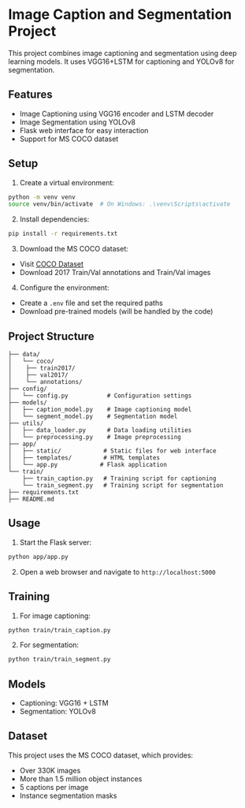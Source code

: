 # Image Caption and Segmentation Project

This project combines image captioning and segmentation using deep learning models. It uses VGG16+LSTM for captioning and YOLOv8 for segmentation.

## Features
- Image Captioning using VGG16 encoder and LSTM decoder
- Image Segmentation using YOLOv8
- Flask web interface for easy interaction
- Support for MS COCO dataset

## Setup
1. Create a virtual environment:
```bash
python -m venv venv
source venv/bin/activate  # On Windows: .\venv\Scripts\activate
```

2. Install dependencies:
```bash
pip install -r requirements.txt
```

3. Download the MS COCO dataset:
- Visit [COCO Dataset](https://cocodataset.org/#download)
- Download 2017 Train/Val annotations and Train/Val images

4. Configure the environment:
- Create a `.env` file and set the required paths
- Download pre-trained models (will be handled by the code)

## Project Structure
```
├── data/
│   └── coco/
│    ├── train2017/
│    ├── val2017/
│    └── annotations/
├── config/
│   └── config.py           # Configuration settings
├── models/
│   ├── caption_model.py    # Image captioning model
│   └── segment_model.py    # Segmentation model
├── utils/
│   ├── data_loader.py      # Data loading utilities
│   └── preprocessing.py    # Image preprocessing
├── app/
│   ├── static/            # Static files for web interface
│   ├── templates/         # HTML templates
│   └── app.py            # Flask application
└── train/
    ├── train_caption.py   # Training script for captioning
    └── train_segment.py   # Training script for segmentation
├── requirements.txt
├── README.md
```

## Usage
1. Start the Flask server:
```bash
python app/app.py
```

2. Open a web browser and navigate to `http://localhost:5000`

## Training
1. For image captioning:
```bash
python train/train_caption.py
```

2. For segmentation:
```bash
python train/train_segment.py
```

## Models
- Captioning: VGG16 + LSTM
- Segmentation: YOLOv8

## Dataset
This project uses the MS COCO dataset, which provides:
- Over 330K images
- More than 1.5 million object instances
- 5 captions per image
- Instance segmentation masks 